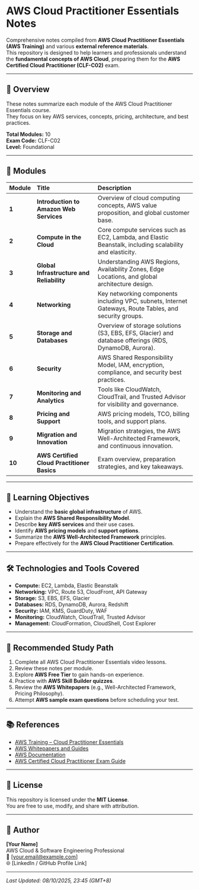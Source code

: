 # AWS Cloud Practitioner Essentials Notes

Comprehensive notes compiled from **AWS Cloud Practitioner Essentials (AWS Training)** and various **external reference materials**.  
This repository is designed to help learners and professionals understand the **fundamental concepts of AWS Cloud**, preparing them for the **AWS Certified Cloud Practitioner (CLF-C02)** exam.

---

## 📘 Overview

These notes summarize each module of the AWS Cloud Practitioner Essentials course.  
They focus on key AWS services, concepts, pricing, architecture, and best practices.

**Total Modules:** 10  
**Exam Code:** CLF-C02  
**Level:** Foundational  

---

## 📂 Modules

| Module | Title | Description |
|:-------|:-------|:-------------|
| **1** | **Introduction to Amazon Web Services** | Overview of cloud computing concepts, AWS value proposition, and global customer base. |
| **2** | **Compute in the Cloud** | Core compute services such as EC2, Lambda, and Elastic Beanstalk, including scalability and elasticity. |
| **3** | **Global Infrastructure and Reliability** | Understanding AWS Regions, Availability Zones, Edge Locations, and global architecture design. |
| **4** | **Networking** | Key networking components including VPC, subnets, Internet Gateways, Route Tables, and security groups. |
| **5** | **Storage and Databases** | Overview of storage solutions (S3, EBS, EFS, Glacier) and database offerings (RDS, DynamoDB, Aurora). |
| **6** | **Security** | AWS Shared Responsibility Model, IAM, encryption, compliance, and security best practices. |
| **7** | **Monitoring and Analytics** | Tools like CloudWatch, CloudTrail, and Trusted Advisor for visibility and governance. |
| **8** | **Pricing and Support** | AWS pricing models, TCO, billing tools, and support plans. |
| **9** | **Migration and Innovation** | Migration strategies, the AWS Well-Architected Framework, and continuous innovation. |
| **10** | **AWS Certified Cloud Practitioner Basics** | Exam overview, preparation strategies, and key takeaways. |

---

## 🧩 Learning Objectives

- Understand the **basic global infrastructure** of AWS.  
- Explain the **AWS Shared Responsibility Model**.  
- Describe **key AWS services** and their use cases.  
- Identify **AWS pricing models** and **support options**.  
- Summarize the **AWS Well-Architected Framework** principles.  
- Prepare effectively for the **AWS Cloud Practitioner Certification**.

---

## 🛠️ Technologies and Tools Covered

- **Compute:** EC2, Lambda, Elastic Beanstalk  
- **Networking:** VPC, Route 53, CloudFront, API Gateway  
- **Storage:** S3, EBS, EFS, Glacier  
- **Databases:** RDS, DynamoDB, Aurora, Redshift  
- **Security:** IAM, KMS, GuardDuty, WAF  
- **Monitoring:** CloudWatch, CloudTrail, Trusted Advisor  
- **Management:** CloudFormation, CloudShell, Cost Explorer  

---

## 🧠 Recommended Study Path

1. Complete all AWS Cloud Practitioner Essentials video lessons.  
2. Review these notes per module.  
3. Explore **AWS Free Tier** to gain hands-on experience.  
4. Practice with **AWS Skill Builder quizzes**.  
5. Review the **AWS Whitepapers** (e.g., Well-Architected Framework, Pricing Philosophy).  
6. Attempt **AWS sample exam questions** before scheduling your test.

---

## 📚 References

- [AWS Training – Cloud Practitioner Essentials](https://aws.amazon.com/training/digital/aws-cloud-practitioner-essentials/)
- [AWS Whitepapers and Guides](https://aws.amazon.com/whitepapers/)
- [AWS Documentation](https://docs.aws.amazon.com/)
- [AWS Certified Cloud Practitioner Exam Guide](https://aws.amazon.com/certification/certified-cloud-practitioner/)

---

## 🧾 License

This repository is licensed under the **MIT License**.  
You are free to use, modify, and share with attribution.

---

## 👤 Author

**[Your Name]**  
AWS Cloud & Software Engineering Professional  
📧 [your.email@example.com]  
🌐 [LinkedIn / GitHub Profile Link]

---

*Last Updated: 08/10/2025, 23:45 (GMT+8)*
